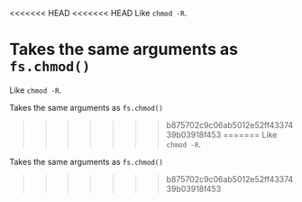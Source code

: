 <<<<<<< HEAD
<<<<<<< HEAD
Like `chmod -R`.

Takes the same arguments as `fs.chmod()`
=======
Like `chmod -R`.

Takes the same arguments as `fs.chmod()`
>>>>>>> b875702c9c06ab5012e52ff4337439b03918f453
=======
Like `chmod -R`.

Takes the same arguments as `fs.chmod()`
>>>>>>> b875702c9c06ab5012e52ff4337439b03918f453

